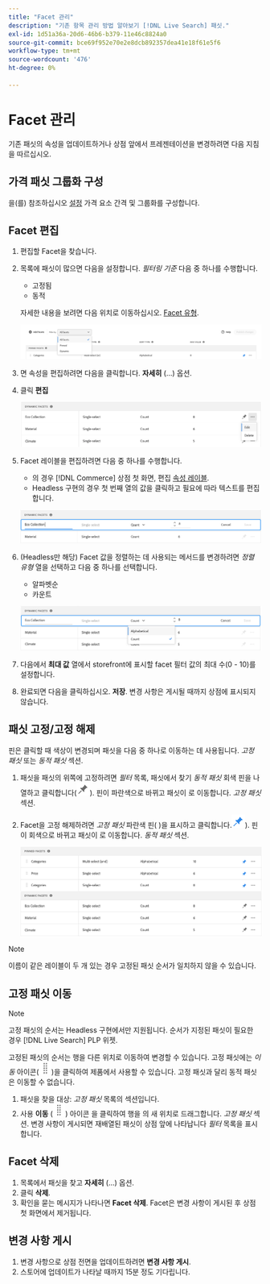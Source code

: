 ```yaml
---
title: "Facet 관리"
description: "기존 항목 관리 방법 알아보기 [!DNL Live Search] 패싯."
exl-id: 1d51a36a-20d6-46b6-b379-11e46c8824a0
source-git-commit: bce69f952e70e2e8dcb892357dea41e18f61e5f6
workflow-type: tm+mt
source-wordcount: '476'
ht-degree: 0%

---
```


# Facet 관리

기존 패싯의 속성을 업데이트하거나 상점 앞에서 프레젠테이션을 변경하려면 다음 지침을 따르십시오.

## 가격 패싯 그룹화 구성

을(를) 참조하십시오 [설정](settings.md) 가격 요소 간격 및 그룹화를 구성합니다.

## Facet 편집

1. 편집할 Facet을 찾습니다.
1. 목록에 패싯이 많으면 다음을 설정합니다. *필터링 기준* 다음 중 하나를 수행합니다.

   * 고정됨
   * 동적

   자세한 내용을 보려면 다음 위치로 이동하십시오. [Facet 유형](facets-type.md).

   ![필터 패싯](assets/facets-filter-by-cropped.png)

1. 면 속성을 편집하려면 다음을 클릭합니다. **자세히** (...) 옵션.
1. 클릭 **편집**

   ![옵션 편집](assets/facet-edit-menu.png)

1. Facet 레이블을 편집하려면 다음 중 하나를 수행합니다.

   * 의 경우 [!DNL Commerce] 상점 첫 화면, 편집 [속성 레이블](https://experienceleague.adobe.com/docs/commerce-admin/catalog/product-attributes/product-attributes.html).
   * Headless 구현의 경우 첫 번째 열의 값을 클릭하고 필요에 따라 텍스트를 편집합니다.

   ![레이블 편집](assets/facet-edit-label.png)

1. (Headless만 해당) Facet 값을 정렬하는 데 사용되는 메서드를 변경하려면 *정렬 유형* 열을 선택하고 다음 중 하나를 선택합니다.

   * 알파벳순
   * 카운트

   ![카운트 편집](assets/facets-edit-count.png)

1. 다음에서 **최대 값** 열에서 storefront에 표시할 facet 필터 값의 최대 수(0 - 10)를 설정합니다.
1. 완료되면 다음을 클릭하십시오. **저장**.
변경 사항은 게시될 때까지 상점에 표시되지 않습니다.

## 패싯 고정/고정 해제

핀은 클릭할 때 색상이 변경되며 패싯을 다음 중 하나로 이동하는 데 사용됩니다. *고정 패싯* 또는 *동적 패싯* 섹션.

1. 패싯을 패싯의 위쪽에 고정하려면 *필터* 목록, 패싯에서 찾기 *동적 패싯* 회색 핀을 나열하고 클릭합니다(![핀 선택기](assets/btn-pin-gray.png)).
핀이 파란색으로 바뀌고 패싯이 로 이동합니다. *고정 패싯* 섹션.
1. Facet을 고정 해제하려면 *고정 패싯* 파란색 핀( )을 표시하고 클릭합니다.![핀 선택기](assets/btn-pin-blue.png)).
핀이 회색으로 바뀌고 패싯이 로 이동합니다. *동적 패싯* 섹션.

   ![고정 및 동적 패싯](assets/facets-pinned-unpinned.png)

>[!NOTE]
>
>이름이 같은 레이블이 두 개 있는 경우 고정된 패싯 순서가 일치하지 않을 수 있습니다.

## 고정 패싯 이동

>[!NOTE]
>
>고정 패싯의 순서는 Headless 구현에서만 지원됩니다. 순서가 지정된 패싯이 필요한 경우 [!DNL Live Search] PLP 위젯.

고정된 패싯의 순서는 행을 다른 위치로 이동하여 변경할 수 있습니다. 고정 패싯에는 *이동* 아이콘(![이동 선택기](assets/btn-move.png))을 클릭하여 제품에서 사용할 수 있습니다. 고정 패싯과 달리 동적 패싯은 이동할 수 없습니다.

1. 패싯을 찾을 대상: *고정 패싯* 목록의 섹션입니다.
1. 사용 **이동** (![이동 선택기](assets/btn-move.png)) 아이콘 을 클릭하여 행을 의 새 위치로 드래그합니다. *고정 패싯* 섹션.
변경 사항이 게시되면 재배열된 패싯이 상점 앞에 나타납니다 *필터* 목록을 표시합니다.

## Facet 삭제

1. 목록에서 패싯을 찾고 **자세히** (...) 옵션.
1. 클릭 **삭제**.
1. 확인을 묻는 메시지가 나타나면 **Facet 삭제**.
Facet은 변경 사항이 게시된 후 상점 첫 화면에서 제거됩니다.

## 변경 사항 게시

1. 변경 사항으로 상점 전면을 업데이트하려면 **변경 사항 게시**.
1. 스토어에 업데이트가 나타날 때까지 15분 정도 기다립니다.

